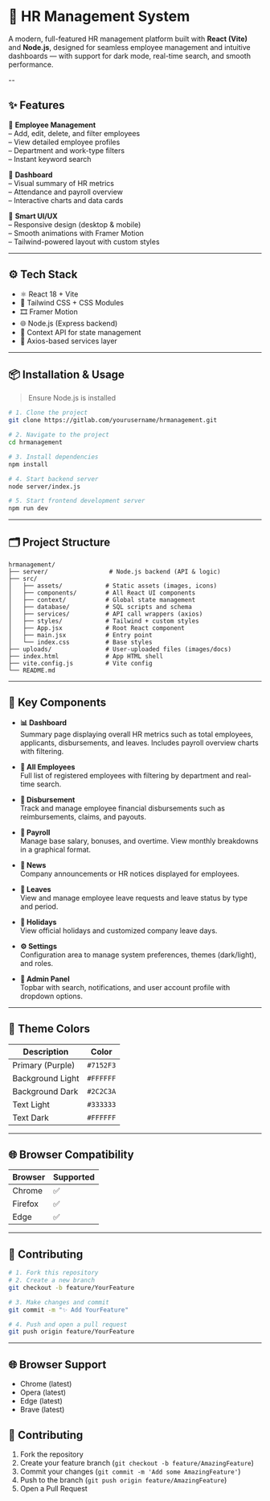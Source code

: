 # 💼 HR Management System

A modern, full-featured HR management platform built with **React (Vite)** and **Node.js**, designed for seamless employee management and intuitive dashboards — with support for dark mode, real-time search, and smooth performance.

--

## ✨ Features

🔹 **Employee Management**  
– Add, edit, delete, and filter employees  
– View detailed employee profiles  
– Department and work-type filters  
– Instant keyword search  

🔹 **Dashboard**  
– Visual summary of HR metrics  
– Attendance and payroll overview  
– Interactive charts and data cards  

🔹 **Smart UI/UX**  
– Responsive design (desktop & mobile)  
– Smooth animations with Framer Motion  
– Tailwind-powered layout with custom styles  

---

## ⚙️ Tech Stack

- ⚛️ React 18 + Vite  
- 🎨 Tailwind CSS + CSS Modules  
- 🎞️ Framer Motion  
- 🌐 Node.js (Express backend)  
- 🧠 Context API for state management  
- 🔁 Axios-based services layer  

---

## 📦 Installation & Usage

> Ensure Node.js is installed

```bash
# 1. Clone the project
git clone https://gitlab.com/yourusername/hrmanagement.git

# 2. Navigate to the project
cd hrmanagement

# 3. Install dependencies
npm install

# 4. Start backend server
node server/index.js

# 5. Start frontend development server
npm run dev
```

---

## 🗂️ Project Structure

```
hrmanagement/
├── server/                 # Node.js backend (API & logic)
├── src/
│   ├── assets/            # Static assets (images, icons)
│   ├── components/        # All React UI components
│   ├── context/           # Global state management
│   ├── database/          # SQL scripts and schema
│   ├── services/          # API call wrappers (axios)
│   ├── styles/            # Tailwind + custom styles
│   ├── App.jsx            # Root React component
│   ├── main.jsx           # Entry point
│   └── index.css          # Base styles
├── uploads/               # User-uploaded files (images/docs)
├── index.html             # App HTML shell
├── vite.config.js         # Vite config
└── README.md
```

---

## 📌 Key Components

- **📊 Dashboard**  
  Summary page displaying overall HR metrics such as total employees, applicants, disbursements, and leaves. Includes payroll overview charts with filtering.

- **👥 All Employees**  
  Full list of registered employees with filtering by department and real-time search.

- **💸 Disbursement**  
  Track and manage employee financial disbursements such as reimbursements, claims, and payouts.

- **📁 Payroll**  
  Manage base salary, bonuses, and overtime. View monthly breakdowns in a graphical format.

- **📰 News**  
  Company announcements or HR notices displayed for employees.

- **🌿 Leaves**  
  View and manage employee leave requests and leave status by type and period.

- **📅 Holidays**  
  View official holidays and customized company leave days.

- **⚙️ Settings**  
  Configuration area to manage system preferences, themes (dark/light), and roles.

- **👤 Admin Panel**  
  Topbar with search, notifications, and user account profile with dropdown options.

---

## 🎨 Theme Colors

| Description        | Color        |
|--------------------|--------------|
| Primary (Purple)   | `#7152F3`    |
| Background Light   | `#FFFFFF`    |
| Background Dark    | `#2C2C3A`    |
| Text Light         | `#333333`    |
| Text Dark          | `#FFFFFF`    |

---

## 🌐 Browser Compatibility

| Browser      | Supported |
|--------------|-----------|
| Chrome       | ✅         |
| Firefox      | ✅         |
| Edge         | ✅         |

---

## 🤝 Contributing

```bash
# 1. Fork this repository
# 2. Create a new branch
git checkout -b feature/YourFeature

# 3. Make changes and commit
git commit -m "✨ Add YourFeature"

# 4. Push and open a pull request
git push origin feature/YourFeature
```

---

## 🌐 Browser Support

- Chrome (latest)
- Opera (latest)
- Edge (latest)
- Brave (latest)

## 🤝 Contributing

1. Fork the repository
2. Create your feature branch (`git checkout -b feature/AmazingFeature`)
3. Commit your changes (`git commit -m 'Add some AmazingFeature'`)
4. Push to the branch (`git push origin feature/AmazingFeature`)
5. Open a Pull Request

